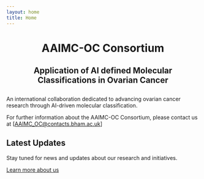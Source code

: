 ```yaml
---
layout: home
title: Home
---
```


<div style="text-align: center; margin: 2em 0;">
  <h1>AAIMC-OC Consortium</h1>
  <h2>Application of AI defined Molecular Classifications in Ovarian Cancer</h2>
</div>

An international collaboration dedicated to advancing ovarian cancer research through AI-driven molecular classification.

For further information about the AAIMC-OC Consortium, please contact us at [AAIMC_OC@contacts.bham.ac.uk]

## Latest Updates

Stay tuned for news and updates about our research and initiatives.

[Learn more about us](/about) 

